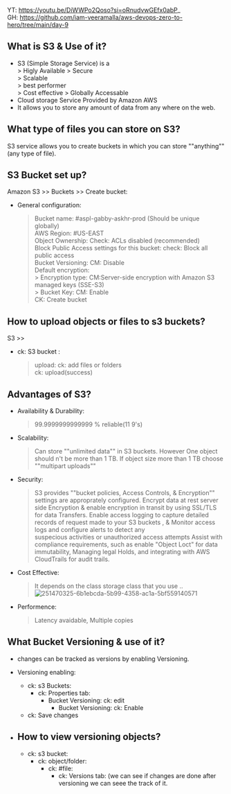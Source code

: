 YT: https://youtu.be/DiWWPo2Qoso?si=oRnudvwGEfx0abP_  
GH: https://github.com/iam-veeramalla/aws-devops-zero-to-hero/tree/main/day-9

What is S3 & Use of it?
--------------
 
  * S3 (Simple Storage Service) is a   
        > Higly Available 
        > Secure  
        > Scalable  
        > best performer  
        > Cost effective
        > Globally Accessable
  * Cloud storage Service Provided by Amazon AWS
  * It allows you to store any amount of data from any where on the web. 

What type of files you can store on S3?
----------------

S3 service allows you to create buckets in which you can store ""anything""(any type of file).

S3 Bucket set up?
-------------

Amazon S3 >> Buckets >> Create bucket:    
  * General configuration:  
      > Bucket name: #aspl-gabby-askhr-prod (Should be unique globally)    
      > AWS Region: #US-EAST    
      > Object Ownership: Check: ACLs disabled (recommended)    
      > Block Public Access settings for this bucket: check: Block all public access  
      > Bucket Versioning: CM: Disable  
      > Default encryption:  
          > Encryption type: CM:Server-side encryption with Amazon S3 managed keys (SSE-S3)  
          > Bucket Key: CM: Enable  
      CK: Create bucket  

How to upload objects or files to s3 buckets?  
------------------ 
S3 >>      
  * ck: S3 bucket :    
      > upload: ck: add files or folders    
    ck: upload(success)   

Advantages of S3?
--------------

  * Availability & Durability:
      > 99.9999999999999 % reliable(11 9's)
     
  * Scalability:
      > Can store ""unlimited data"" in S3 buckets. However One object should n't be more than 1 TB.
      > If object size more than 1 TB choose ""multipart uploads""
  * Security:
      > S3 provides ""bucket policies, Access Controls, & Encryption"" settings are approprately configured.
      > Encrypt data at rest server side Encryption & enable encryption in transit by using SSL/TLS for data Transfers.
      > Enable access logging to capture detailed records of request made to your S3 buckets , & Monitor access logs and configure alerts to detect any  
        suspecious activities or unauthorized access attempts
      > Assist with compliance requirements, such as enable "Object Loct" for data immutability, Managing legal Holds, and integrating with AWS
        CloudTrails for audit trails.
  * Cost Effective:  
      > It depends on the class storage class that you use ..  
      > ![251470325-6b1ebcda-5b99-4358-ac1a-5bf559140571](https://github.com/devopsmails/devops/assets/119680288/1c68b9f0-0278-483b-a57d-74a3eacbcfb6)  
  * Performence: 
      > Latency avaidable, Multiple copies

What Bucket Versioning & use of it?
---------------
 * changes can be tracked as versions by enabling Versioning.
 * Versioning enabling:
     * ck: s3 Buckets:
         * ck: Properties tab:
            * Bucket Versioning: ck: edit
                * Bucket Versioning: ck: Enable
     * ck: Save changes

  * How to view versioning objects?
     -----------
      * ck: s3 bucket:
          * ck: object/folder:
              * ck: #file:
                  * ck: Versions tab: (we can see if changes are done after versioning we can seee the track of it. 
